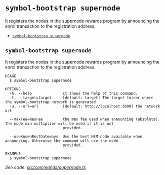 `symbol-bootstrap supernode`
============================

It registers the nodes in the supernode rewards program by announcing the enrol transaction to the registration address.

* [`symbol-bootstrap supernode`](#symbol-bootstrap-supernode)

## `symbol-bootstrap supernode`

It registers the nodes in the supernode rewards program by announcing the enrol transaction to the registration address.

```
USAGE
  $ symbol-bootstrap supernode

OPTIONS
  -h, --help              It shows the help of this command.
  -t, --target=target     [default: target] The target folder where the symbol-bootstrap network is generated
  -u, --url=url           [default: http://localhost:3000] the network url

  --maxFee=maxFee         the max fee used when announcing (absolute). The node min multiplier will be used if it is not
                          provided.

  --useKnownRestGateways  Use the best NEM node available when announcing. Otherwise the command will use the node
                          provided.

EXAMPLE
  $ symbol-bootstrap supernode
```

_See code: [src/commands/supernode.ts](https://github.com/nemtech/symbol-bootstrap/blob/v0.4.2/src/commands/supernode.ts)_
